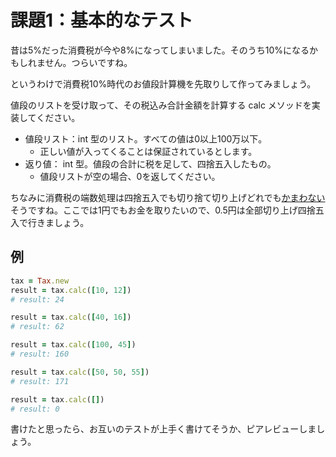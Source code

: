 # 課題1：基本的なテスト
昔は5%だった消費税が今や8%になってしまいました。そのうち10%になるかもしれません。つらいですね。

というわけで消費税10%時代のお値段計算機を先取りして作ってみましょう。

値段のリストを受け取って、その税込み合計金額を計算する calc メソッドを実装してください。

- 値段リスト：int 型のリスト。すべての値は0以上100万以下。
    - 正しい値が入ってくることは保証されているとします。
- 返り値： int 型。値段の合計に税を足して、四捨五入したもの。
    - 値段リストが空の場合、0を返してください。

ちなみに消費税の端数処理は四捨五入でも切り捨て切り上げどれでも[かまわない](https://www.nta.go.jp/law/tsutatsu/kobetsu/kansetsu/040219/01.htm)そうですね。ここでは1円でもお金を取りたいので、0.5円は全部切り上げ四捨五入で行きましょう。

## 例
```rb
tax = Tax.new
result = tax.calc([10, 12])
# result: 24

result = tax.calc([40, 16])
# result: 62

result = tax.calc([100, 45])
# result: 160

result = tax.calc([50, 50, 55])
# result: 171

result = tax.calc([])
# result: 0
```

書けたと思ったら、お互いのテストが上手く書けてそうか、ピアレビューしましょう。